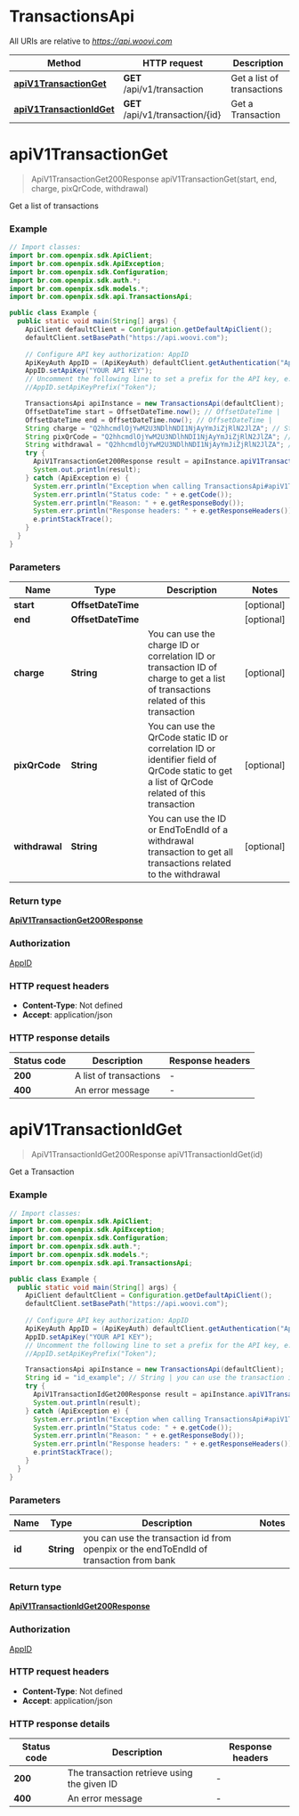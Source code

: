 # TransactionsApi

All URIs are relative to *https://api.woovi.com*

| Method | HTTP request | Description |
|------------- | ------------- | -------------|
| [**apiV1TransactionGet**](TransactionsApi.md#apiV1TransactionGet) | **GET** /api/v1/transaction | Get a list of transactions |
| [**apiV1TransactionIdGet**](TransactionsApi.md#apiV1TransactionIdGet) | **GET** /api/v1/transaction/{id} | Get a Transaction |


<a id="apiV1TransactionGet"></a>
# **apiV1TransactionGet**
> ApiV1TransactionGet200Response apiV1TransactionGet(start, end, charge, pixQrCode, withdrawal)

Get a list of transactions

### Example
```java
// Import classes:
import br.com.openpix.sdk.ApiClient;
import br.com.openpix.sdk.ApiException;
import br.com.openpix.sdk.Configuration;
import br.com.openpix.sdk.auth.*;
import br.com.openpix.sdk.models.*;
import br.com.openpix.sdk.api.TransactionsApi;

public class Example {
  public static void main(String[] args) {
    ApiClient defaultClient = Configuration.getDefaultApiClient();
    defaultClient.setBasePath("https://api.woovi.com");
    
    // Configure API key authorization: AppID
    ApiKeyAuth AppID = (ApiKeyAuth) defaultClient.getAuthentication("AppID");
    AppID.setApiKey("YOUR API KEY");
    // Uncomment the following line to set a prefix for the API key, e.g. "Token" (defaults to null)
    //AppID.setApiKeyPrefix("Token");

    TransactionsApi apiInstance = new TransactionsApi(defaultClient);
    OffsetDateTime start = OffsetDateTime.now(); // OffsetDateTime | 
    OffsetDateTime end = OffsetDateTime.now(); // OffsetDateTime | 
    String charge = "Q2hhcmdlOjYwM2U3NDlhNDI1NjAyYmJiZjRlN2JlZA"; // String | You can use the charge ID or correlation ID or transaction ID of charge to get a list of transactions related of this transaction
    String pixQrCode = "Q2hhcmdlOjYwM2U3NDlhNDI1NjAyYmJiZjRlN2JlZA"; // String | You can use the QrCode static ID or correlation ID or identifier field of QrCode static to get a list of QrCode related of this transaction
    String withdrawal = "Q2hhcmdlOjYwM2U3NDlhNDI1NjAyYmJiZjRlN2JlZA"; // String | You can use the ID or EndToEndId of a withdrawal transaction to get all transactions related to the withdrawal
    try {
      ApiV1TransactionGet200Response result = apiInstance.apiV1TransactionGet(start, end, charge, pixQrCode, withdrawal);
      System.out.println(result);
    } catch (ApiException e) {
      System.err.println("Exception when calling TransactionsApi#apiV1TransactionGet");
      System.err.println("Status code: " + e.getCode());
      System.err.println("Reason: " + e.getResponseBody());
      System.err.println("Response headers: " + e.getResponseHeaders());
      e.printStackTrace();
    }
  }
}
```

### Parameters

| Name | Type | Description  | Notes |
|------------- | ------------- | ------------- | -------------|
| **start** | **OffsetDateTime**|  | [optional] |
| **end** | **OffsetDateTime**|  | [optional] |
| **charge** | **String**| You can use the charge ID or correlation ID or transaction ID of charge to get a list of transactions related of this transaction | [optional] |
| **pixQrCode** | **String**| You can use the QrCode static ID or correlation ID or identifier field of QrCode static to get a list of QrCode related of this transaction | [optional] |
| **withdrawal** | **String**| You can use the ID or EndToEndId of a withdrawal transaction to get all transactions related to the withdrawal | [optional] |

### Return type

[**ApiV1TransactionGet200Response**](ApiV1TransactionGet200Response.md)

### Authorization

[AppID](../README.md#AppID)

### HTTP request headers

 - **Content-Type**: Not defined
 - **Accept**: application/json

### HTTP response details
| Status code | Description | Response headers |
|-------------|-------------|------------------|
| **200** | A list of transactions |  -  |
| **400** | An error message |  -  |

<a id="apiV1TransactionIdGet"></a>
# **apiV1TransactionIdGet**
> ApiV1TransactionIdGet200Response apiV1TransactionIdGet(id)

Get a Transaction

### Example
```java
// Import classes:
import br.com.openpix.sdk.ApiClient;
import br.com.openpix.sdk.ApiException;
import br.com.openpix.sdk.Configuration;
import br.com.openpix.sdk.auth.*;
import br.com.openpix.sdk.models.*;
import br.com.openpix.sdk.api.TransactionsApi;

public class Example {
  public static void main(String[] args) {
    ApiClient defaultClient = Configuration.getDefaultApiClient();
    defaultClient.setBasePath("https://api.woovi.com");
    
    // Configure API key authorization: AppID
    ApiKeyAuth AppID = (ApiKeyAuth) defaultClient.getAuthentication("AppID");
    AppID.setApiKey("YOUR API KEY");
    // Uncomment the following line to set a prefix for the API key, e.g. "Token" (defaults to null)
    //AppID.setApiKeyPrefix("Token");

    TransactionsApi apiInstance = new TransactionsApi(defaultClient);
    String id = "id_example"; // String | you can use the transaction id from openpix or the endToEndId of transaction from bank
    try {
      ApiV1TransactionIdGet200Response result = apiInstance.apiV1TransactionIdGet(id);
      System.out.println(result);
    } catch (ApiException e) {
      System.err.println("Exception when calling TransactionsApi#apiV1TransactionIdGet");
      System.err.println("Status code: " + e.getCode());
      System.err.println("Reason: " + e.getResponseBody());
      System.err.println("Response headers: " + e.getResponseHeaders());
      e.printStackTrace();
    }
  }
}
```

### Parameters

| Name | Type | Description  | Notes |
|------------- | ------------- | ------------- | -------------|
| **id** | **String**| you can use the transaction id from openpix or the endToEndId of transaction from bank | |

### Return type

[**ApiV1TransactionIdGet200Response**](ApiV1TransactionIdGet200Response.md)

### Authorization

[AppID](../README.md#AppID)

### HTTP request headers

 - **Content-Type**: Not defined
 - **Accept**: application/json

### HTTP response details
| Status code | Description | Response headers |
|-------------|-------------|------------------|
| **200** | The transaction retrieve using the given ID |  -  |
| **400** | An error message |  -  |

